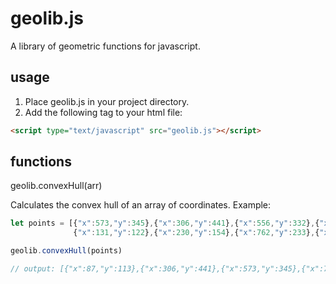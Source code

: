 # geolib.js
A library of geometric functions for javascript.


## usage
1. Place geolib.js in your project directory.
2. Add the following tag to your html file:

```html
<script type="text/javascript" src="geolib.js"></script>
```
## functions


geolib.convexHull(arr)

Calculates the convex hull of an array of coordinates.
Example:
```javascript
let points = [{"x":573,"y":345},{"x":306,"y":441},{"x":556,"y":332},{"x":87,"y":113},
              {"x":131,"y":122},{"x":230,"y":154},{"x":762,"y":233},{"x":728,"y":154}];

geolib.convexHull(points)

// output: [{"x":87,"y":113},{"x":306,"y":441},{"x":573,"y":345},{"x":762,"y":233},{"x":728,"y":154}]
```
